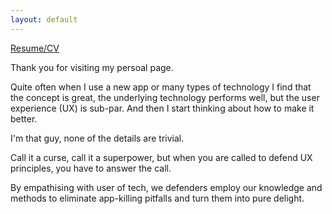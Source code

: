 ```yaml
---
layout: default
---
```


[Resume/CV](../online-cv)

Thank you for visiting my persoal page.

Quite often when I use a new app or many types of technology I find that the concept is great, the underlying technology performs well, but the user experience (UX) is sub-par. And then I start thinking about how to make it better.

I'm that guy, none of the details are trivial.

Call it a curse, call it a superpower, but when you are called to defend UX principles, you have to answer the call.

By empathising with user of tech, we defenders employ our knowledge and methods to eliminate app-killing pitfalls and turn them into pure delight.